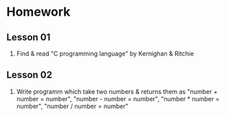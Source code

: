 # Homework

## Lesson 01
1. Find & read "C programming language" by Kernighan & Ritchie

## Lesson 02
1. Write programm which take two numbers & returns them as "number + number = number", "number - number = number", "number * number = number", "number / number = number"

